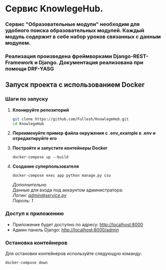 <h1>Сервис KnowlegeHub.</h1>

<h3>Сервис "Образовательные модули" необходим для удобного поиска образовательных модулей. Каждый модуль содержит в себе набор уроков связанных с данным модулем.</h3>
<h3>Реализация произведена фреймворками Django-REST-Framework и Django. Документация реализована при помощи DRF-YASG</h3>


## Запуск проекта с использованием Docker

### Шаги по запуску

1. **Клонируйте репозиторий**
    ```bash
    git clone https://github.com/Fullesh/KnowlegeHub.git
    cd KnowlegeHub
    ```

2. **Переименуйте пример файла окружения с .env_example в .env и отредактируйте его**



4. **Постройте и запустите контейнеры Docker**
    ```
    docker-compose up --build
    ```

5. **Создание суперпользователя**
   ```
   docker-compose exec app python manage.py csu
   ```
   
    *Дополнительно* \
    Данные для входа под аккаунтом администратора: \
    *Логин: admin@service.py* \
    *Пароль: 1* 

### Доступ к приложению
- Приложение будет доступно по адресу: [http://localhost:8000](http://localhost:8000)
- Админ панель Django: [http://localhost:8000/admin](http://localhost:8000/admin)

### Остановка контейнеров
Для остановки контейнеров используйте следующую команду:

```
docker-compose down
```

